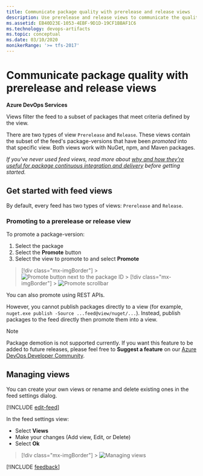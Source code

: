 ```yaml
---
title: Communicate package quality with prerelease and release views
description: Use prerelease and release views to communicate the quality of a package to your consumers in Azure DevOps Services or Team Foundation Server
ms.assetid: EB40D23E-1053-4EBF-9D1D-19CF1BBAF1C6
ms.technology: devops-artifacts
ms.topic: conceptual
ms.date: 03/10/2020
monikerRange: '>= tfs-2017'
---
```


# Communicate package quality with prerelease and release views

**Azure DevOps Services**

Views filter the feed to a subset of packages that meet criteria defined by the view.

There are two types of view `Prerelease` and `Release`. These views contain the subset of the feed's package-versions that have been _promoted_ into that specific view. Both views work with NuGet, npm, and Maven packages.

_If you've never used feed views, read more about [why and how they're useful for package continuous integration and delivery](../concepts/views.md) before getting started._

## Get started with feed views

By default, every feed has two types of views: `Prerelease` and `Release`.

### Promoting to a prerelease or release view

To promote a package-version:

1.  Select the package
1.  Select the **Promote** button
1.  Select the view to promote to and select **Promote**

> [!div class="mx-imgBorder"] > ![Promote button next to the package ID](media/release-views-promote.png) > [!div class="mx-imgBorder"] > ![Promote scrollbar](media/release-views-promote-choice.png)

You can also promote using REST APIs.

However, you cannot publish packages directly to a view (for example, `nuget.exe publish -Source ...feed@view/nuget/...`). Instead, publish packages to the feed directly then promote them into a view.

> [!NOTE]
> Package demotion is not supported currently. If you want this feature to be added to future releases, please feel free to **Suggest a feature** on our [Azure DevOps Developer Community](https://developercommunity.visualstudio.com/spaces/21/index.html).

<!-- TODO REST API link -->

## Managing views

You can create your own views or rename and delete existing ones in the feed settings dialog.

[!INCLUDE [edit-feed](../includes/edit-feed.md)]

In the feed settings view:

- Select **Views**
- Make your changes (Add view, Edit, or Delete)
- Select **Ok**

> [!div class="mx-imgBorder"] > ![Managing views](media/feed-settings-views.png)

[!INCLUDE [feedback](../../includes/help-support-shared.md)]
